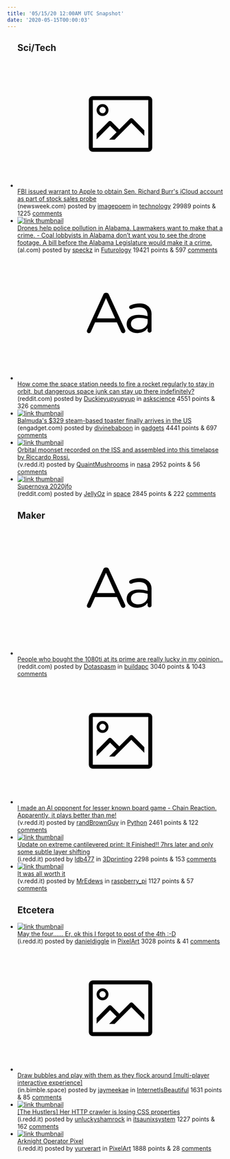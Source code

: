 ```yaml
---
title: '05/15/20 12:00AM UTC Snapshot'
date: '2020-05-15T00:00:03'
---
```

<ul>
<h2>Sci/Tech</h2>

<li><a href='https://www.newsweek.com/fbi-apple-warrant-richard-burr-icloud-stocks-1503931'><svg version='1.1' viewBox='-34 -14 104 64' preserveAspectRatio='xMidYMid meet' xmlns='http://www.w3.org/2000/svg' xmlns:xlink='http://www.w3.org/1999/xlink'>
    <title>link thumbnail</title>
    <path d='M32,4H4A2,2,0,0,0,2,6V30a2,2,0,0,0,2,2H32a2,2,0,0,0,2-2V6A2,2,0,0,0,32,4ZM4,30V6H32V30Z'></path>
    <path d='M8.92,14a3,3,0,1,0-3-3A3,3,0,0,0,8.92,14Zm0-4.6A1.6,1.6,0,1,1,7.33,11,1.6,1.6,0,0,1,8.92,9.41Z'></path>
    <path d='M22.78,15.37l-5.4,5.4-4-4a1,1,0,0,0-1.41,0L5.92,22.9v2.83l6.79-6.79L16,22.18l-3.75,3.75H15l8.45-8.45L30,24V21.18l-5.81-5.81A1,1,0,0,0,22.78,15.37Z'></path>
    </svg></a><div><div class='linkTitle'><a href='https://www.newsweek.com/fbi-apple-warrant-richard-burr-icloud-stocks-1503931'>FBI issued warrant to Apple to obtain Sen. Richard Burr's iCloud account as part of stock sales probe</a></div>(newsweek.com) posted by <a href='https://www.reddit.com/user/imagepoem'>imagepoem</a> in <a href='https://www.reddit.com/r/technology'>technology</a> 29989 points & 1225 <a href='https://www.reddit.com/r/technology/comments/gjk1ic/fbi_issued_warrant_to_apple_to_obtain_sen_richard/'>comments</a></div></li>

<li><a href='https://www.al.com/news/2020/03/drones-help-police-pollution-in-alabama-lawmakers-want-to-make-that-a-crime.html'><img src='https://b.thumbs.redditmedia.com/Yo4ErNB478oSISBdH6yfVvLTYLHh0flqTm_ZtY0RXwk.jpg' alt='link thumbnail'></a><div><div class='linkTitle'><a href='https://www.al.com/news/2020/03/drones-help-police-pollution-in-alabama-lawmakers-want-to-make-that-a-crime.html'>Drones help police pollution in Alabama. Lawmakers want to make that a crime. - Coal lobbyists in Alabama don’t want you to see the drone footage. A bill before the Alabama Legislature would make it a crime.</a></div>(al.com) posted by <a href='https://www.reddit.com/user/speckz'>speckz</a> in <a href='https://www.reddit.com/r/Futurology'>Futurology</a> 19421 points & 597 <a href='https://www.reddit.com/r/Futurology/comments/gjl5k6/drones_help_police_pollution_in_alabama_lawmakers/'>comments</a></div></li>

<li><a href='https://www.reddit.com/r/askscience/comments/gjm4xg/how_come_the_space_station_needs_to_fire_a_rocket/'><svg version='1.1' viewBox='-34 -12 104 64' preserveAspectRatio='xMidYMid slice' xmlns='http://www.w3.org/2000/svg' xmlns:xlink='http://www.w3.org/1999/xlink'>
    <title>text link thumbnail</title>
    <path d='M12.19,8.84a1.45,1.45,0,0,0-1.4-1h-.12a1.46,1.46,0,0,0-1.42,1L1.14,26.56a1.29,1.29,0,0,0-.14.59,1,1,0,0,0,1,1,1.12,1.12,0,0,0,1.08-.77l2.08-4.65h11l2.08,4.59a1.24,1.24,0,0,0,1.12.83,1.08,1.08,0,0,0,1.08-1.08,1.64,1.64,0,0,0-.14-.57ZM6.08,20.71l4.59-10.22,4.6,10.22Z'>
    </path>
    <path d='M32.24,14.78A6.35,6.35,0,0,0,27.6,13.2a11.36,11.36,0,0,0-4.7,1,1,1,0,0,0-.58.89,1,1,0,0,0,.94.92,1.23,1.23,0,0,0,.39-.08,8.87,8.87,0,0,1,3.72-.81c2.7,0,4.28,1.33,4.28,3.92v.5a15.29,15.29,0,0,0-4.42-.61c-3.64,0-6.14,1.61-6.14,4.64v.05c0,2.95,2.7,4.48,5.37,4.48a6.29,6.29,0,0,0,5.19-2.48V26.9a1,1,0,0,0,1,1,1,1,0,0,0,1-1.06V19A5.71,5.71,0,0,0,32.24,14.78Zm-.56,7.7c0,2.28-2.17,3.89-4.81,3.89-1.94,0-3.61-1.06-3.61-2.86v-.06c0-1.8,1.5-3,4.2-3a15.2,15.2,0,0,1,4.22.61Z'>
    </path>
    </svg></a><div><div class='linkTitle'><a href='https://www.reddit.com/r/askscience/comments/gjm4xg/how_come_the_space_station_needs_to_fire_a_rocket/'>How come the space station needs to fire a rocket regularly to stay in orbit, but dangerous space junk can stay up there indefinitely?</a></div>(reddit.com) posted by <a href='https://www.reddit.com/user/Duckieyupyupyup'>Duckieyupyupyup</a> in <a href='https://www.reddit.com/r/askscience'>askscience</a> 4551 points & 326 <a href='https://www.reddit.com/r/askscience/comments/gjm4xg/how_come_the_space_station_needs_to_fire_a_rocket/'>comments</a></div></li>

<li><a href='https://www.engadget.com/balmuda-the-toaster-arrives-in-us-035224029.html'><img src='https://b.thumbs.redditmedia.com/N-1D3u-kydGse3Rf8MRFl09WYK6ucteiSnFq6Z_YfSM.jpg' alt='link thumbnail'></a><div><div class='linkTitle'><a href='https://www.engadget.com/balmuda-the-toaster-arrives-in-us-035224029.html'>Balmuda's $329 steam-based toaster finally arrives in the US</a></div>(engadget.com) posted by <a href='https://www.reddit.com/user/divinebaboon'>divinebaboon</a> in <a href='https://www.reddit.com/r/gadgets'>gadgets</a> 4441 points & 697 <a href='https://www.reddit.com/r/gadgets/comments/gjmvz7/balmudas_329_steambased_toaster_finally_arrives/'>comments</a></div></li>

<li><a href='https://v.redd.it/lridhdx5yoy41'><img src='https://b.thumbs.redditmedia.com/xB93ma8FOCRWGpsdG_MuhH4n_qaLsBeJFsbw-LDECsE.jpg' alt='link thumbnail'></a><div><div class='linkTitle'><a href='https://v.redd.it/lridhdx5yoy41'>Orbital moonset recorded on the ISS and assembled into this timelapse by Riccardo Rossi.</a></div>(v.redd.it) posted by <a href='https://www.reddit.com/user/QuaintMushrooms'>QuaintMushrooms</a> in <a href='https://www.reddit.com/r/nasa'>nasa</a> 2952 points & 56 <a href='https://www.reddit.com/r/nasa/comments/gjicl4/orbital_moonset_recorded_on_the_iss_and_assembled/'>comments</a></div></li>

<li><a href='https://www.reddit.com/r/space/comments/gjjqg4/supernova_2020jfo/'><img src='https://b.thumbs.redditmedia.com/lMXVRPg_bcVse-KxTyyWCFzfqB6IgebS4Kax4TPL6SU.jpg' alt='link thumbnail'></a><div><div class='linkTitle'><a href='https://www.reddit.com/r/space/comments/gjjqg4/supernova_2020jfo/'>Supernova 2020jfo</a></div>(reddit.com) posted by <a href='https://www.reddit.com/user/JellyOz'>JellyOz</a> in <a href='https://www.reddit.com/r/space'>space</a> 2845 points & 222 <a href='https://www.reddit.com/r/space/comments/gjjqg4/supernova_2020jfo/'>comments</a></div></li>

<h2>Maker</h2>

<li><a href='https://www.reddit.com/r/buildapc/comments/gjoo0z/people_who_bought_the_1080ti_at_its_prime_are/'><svg version='1.1' viewBox='-34 -12 104 64' preserveAspectRatio='xMidYMid slice' xmlns='http://www.w3.org/2000/svg' xmlns:xlink='http://www.w3.org/1999/xlink'>
    <title>text link thumbnail</title>
    <path d='M12.19,8.84a1.45,1.45,0,0,0-1.4-1h-.12a1.46,1.46,0,0,0-1.42,1L1.14,26.56a1.29,1.29,0,0,0-.14.59,1,1,0,0,0,1,1,1.12,1.12,0,0,0,1.08-.77l2.08-4.65h11l2.08,4.59a1.24,1.24,0,0,0,1.12.83,1.08,1.08,0,0,0,1.08-1.08,1.64,1.64,0,0,0-.14-.57ZM6.08,20.71l4.59-10.22,4.6,10.22Z'>
    </path>
    <path d='M32.24,14.78A6.35,6.35,0,0,0,27.6,13.2a11.36,11.36,0,0,0-4.7,1,1,1,0,0,0-.58.89,1,1,0,0,0,.94.92,1.23,1.23,0,0,0,.39-.08,8.87,8.87,0,0,1,3.72-.81c2.7,0,4.28,1.33,4.28,3.92v.5a15.29,15.29,0,0,0-4.42-.61c-3.64,0-6.14,1.61-6.14,4.64v.05c0,2.95,2.7,4.48,5.37,4.48a6.29,6.29,0,0,0,5.19-2.48V26.9a1,1,0,0,0,1,1,1,1,0,0,0,1-1.06V19A5.71,5.71,0,0,0,32.24,14.78Zm-.56,7.7c0,2.28-2.17,3.89-4.81,3.89-1.94,0-3.61-1.06-3.61-2.86v-.06c0-1.8,1.5-3,4.2-3a15.2,15.2,0,0,1,4.22.61Z'>
    </path>
    </svg></a><div><div class='linkTitle'><a href='https://www.reddit.com/r/buildapc/comments/gjoo0z/people_who_bought_the_1080ti_at_its_prime_are/'>People who bought the 1080ti at its prime are really lucky in my opinion..</a></div>(reddit.com) posted by <a href='https://www.reddit.com/user/Dotaspasm'>Dotaspasm</a> in <a href='https://www.reddit.com/r/buildapc'>buildapc</a> 3040 points & 1043 <a href='https://www.reddit.com/r/buildapc/comments/gjoo0z/people_who_bought_the_1080ti_at_its_prime_are/'>comments</a></div></li>

<li><a href='https://v.redd.it/7dvqal3f4qy41'><svg version='1.1' viewBox='-34 -14 104 64' preserveAspectRatio='xMidYMid meet' xmlns='http://www.w3.org/2000/svg' xmlns:xlink='http://www.w3.org/1999/xlink'>
    <title>link thumbnail</title>
    <path d='M32,4H4A2,2,0,0,0,2,6V30a2,2,0,0,0,2,2H32a2,2,0,0,0,2-2V6A2,2,0,0,0,32,4ZM4,30V6H32V30Z'></path>
    <path d='M8.92,14a3,3,0,1,0-3-3A3,3,0,0,0,8.92,14Zm0-4.6A1.6,1.6,0,1,1,7.33,11,1.6,1.6,0,0,1,8.92,9.41Z'></path>
    <path d='M22.78,15.37l-5.4,5.4-4-4a1,1,0,0,0-1.41,0L5.92,22.9v2.83l6.79-6.79L16,22.18l-3.75,3.75H15l8.45-8.45L30,24V21.18l-5.81-5.81A1,1,0,0,0,22.78,15.37Z'></path>
    </svg></a><div><div class='linkTitle'><a href='https://v.redd.it/7dvqal3f4qy41'>I made an AI opponent for lesser known board game - Chain Reaction. Apparently, it plays better than me!</a></div>(v.redd.it) posted by <a href='https://www.reddit.com/user/randBrownGuy'>randBrownGuy</a> in <a href='https://www.reddit.com/r/Python'>Python</a> 2461 points & 122 <a href='https://www.reddit.com/r/Python/comments/gjlcyp/i_made_an_ai_opponent_for_lesser_known_board_game/'>comments</a></div></li>

<li><a href='https://i.redd.it/jvg9559fnqy41.jpg'><img src='https://b.thumbs.redditmedia.com/6BRpWAZ7eGniopZK_d-bvLQhzHStqEfxWFI0p50BT8s.jpg' alt='link thumbnail'></a><div><div class='linkTitle'><a href='https://i.redd.it/jvg9559fnqy41.jpg'>Update on extreme cantilevered print: It Finished!! 7hrs later and only some subtle layer shifting</a></div>(i.redd.it) posted by <a href='https://www.reddit.com/user/ldb477'>ldb477</a> in <a href='https://www.reddit.com/r/3Dprinting'>3Dprinting</a> 2298 points & 153 <a href='https://www.reddit.com/r/3Dprinting/comments/gjn4kv/update_on_extreme_cantilevered_print_it_finished/'>comments</a></div></li>

<li><a href='https://v.redd.it/t16oo0d5gry41'><img src='https://a.thumbs.redditmedia.com/VIWY1FpVPp1RkJqSD-gEDz7hgHxWFO31iXwNZTIpvo4.jpg' alt='link thumbnail'></a><div><div class='linkTitle'><a href='https://v.redd.it/t16oo0d5gry41'>It was all worth it</a></div>(v.redd.it) posted by <a href='https://www.reddit.com/user/MrEdews'>MrEdews</a> in <a href='https://www.reddit.com/r/raspberry_pi'>raspberry_pi</a> 1127 points & 57 <a href='https://www.reddit.com/r/raspberry_pi/comments/gjq4ij/it_was_all_worth_it/'>comments</a></div></li>

<h2>Etcetera</h2>

<li><a href='https://i.redd.it/i9arx2391qy41.gif'><img src='https://b.thumbs.redditmedia.com/N0kwvw23iic9pPmDECJWotZHgo_Fhu7oCGxl6Wgks4c.jpg' alt='link thumbnail'></a><div><div class='linkTitle'><a href='https://i.redd.it/i9arx2391qy41.gif'>May the four...... Er, ok this I forgot to post of the 4th :-D</a></div>(i.redd.it) posted by <a href='https://www.reddit.com/user/danieldiggle'>danieldiggle</a> in <a href='https://www.reddit.com/r/PixelArt'>PixelArt</a> 3028 points & 41 <a href='https://www.reddit.com/r/PixelArt/comments/gjlalb/may_the_four_er_ok_this_i_forgot_to_post_of_the/'>comments</a></div></li>

<li><a href='https://in.bimble.space/flock'><svg version='1.1' viewBox='-34 -14 104 64' preserveAspectRatio='xMidYMid meet' xmlns='http://www.w3.org/2000/svg' xmlns:xlink='http://www.w3.org/1999/xlink'>
    <title>link thumbnail</title>
    <path d='M32,4H4A2,2,0,0,0,2,6V30a2,2,0,0,0,2,2H32a2,2,0,0,0,2-2V6A2,2,0,0,0,32,4ZM4,30V6H32V30Z'></path>
    <path d='M8.92,14a3,3,0,1,0-3-3A3,3,0,0,0,8.92,14Zm0-4.6A1.6,1.6,0,1,1,7.33,11,1.6,1.6,0,0,1,8.92,9.41Z'></path>
    <path d='M22.78,15.37l-5.4,5.4-4-4a1,1,0,0,0-1.41,0L5.92,22.9v2.83l6.79-6.79L16,22.18l-3.75,3.75H15l8.45-8.45L30,24V21.18l-5.81-5.81A1,1,0,0,0,22.78,15.37Z'></path>
    </svg></a><div><div class='linkTitle'><a href='https://in.bimble.space/flock'>Draw bubbles and play with them as they flock around [multi-player interactive experience]</a></div>(in.bimble.space) posted by <a href='https://www.reddit.com/user/jaymeekae'>jaymeekae</a> in <a href='https://www.reddit.com/r/InternetIsBeautiful'>InternetIsBeautiful</a> 1631 points & 85 <a href='https://www.reddit.com/r/InternetIsBeautiful/comments/gjp1ds/draw_bubbles_and_play_with_them_as_they_flock/'>comments</a></div></li>

<li><a href='https://i.redd.it/gwq17fi2bry41.png'><img src='https://b.thumbs.redditmedia.com/1kZikzhcd62J8Tz9WpXq-WXvk8-2FO9hl6aizYIqJhc.jpg' alt='link thumbnail'></a><div><div class='linkTitle'><a href='https://i.redd.it/gwq17fi2bry41.png'>[The Hustlers] Her HTTP crawler is losing CSS properties</a></div>(i.redd.it) posted by <a href='https://www.reddit.com/user/unluckyshamrock'>unluckyshamrock</a> in <a href='https://www.reddit.com/r/itsaunixsystem'>itsaunixsystem</a> 1227 points & 162 <a href='https://www.reddit.com/r/itsaunixsystem/comments/gjplbv/the_hustlers_her_http_crawler_is_losing_css/'>comments</a></div></li>

<li><a href='https://i.redd.it/97d81hwceoy41.gif'><img src='https://b.thumbs.redditmedia.com/Fo_WTv-XxgUAZkqvHu990K2etlq57ihKWJSekxI-Pzc.jpg' alt='link thumbnail'></a><div><div class='linkTitle'><a href='https://i.redd.it/97d81hwceoy41.gif'>Arknight Operator Pixel</a></div>(i.redd.it) posted by <a href='https://www.reddit.com/user/yurverart'>yurverart</a> in <a href='https://www.reddit.com/r/PixelArt'>PixelArt</a> 1888 points & 28 <a href='https://www.reddit.com/r/PixelArt/comments/gjgy22/arknight_operator_pixel/'>comments</a></div></li>

</ul>
